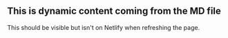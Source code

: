 ## This is dynamic content coming from the MD file

This should be visible but isn't on Netlify when refreshing the page.